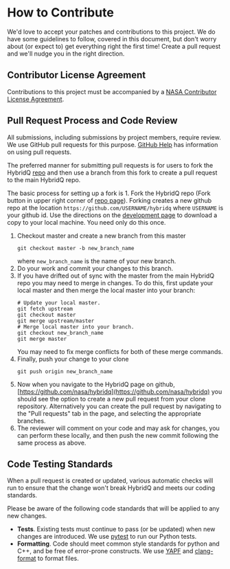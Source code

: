 # How to Contribute

We'd love to accept your patches and contributions to this project.  We do have
some guidelines to follow, covered in this document, but don't worry about (or
expect to) get everything right the first time!  Create a pull request and
we'll nudge you in the right direction.

## Contributor License Agreement

Contributions to this project must be accompanied by a [NASA Contributor
License Agreement](/docs/nasa-cla/).

## Pull Request Process and Code Review

All submissions, including submissions by project members, require review. We
use GitHub pull requests for this purpose.  [GitHub
Help](https://help.github.com/articles/about-pull-requests/) has information on
using pull requests.

The preferred manner for submitting pull requests is for users to fork the
HybridQ [repo](https://github.com/nasa/hybridq) and then use a branch from this
fork to create a pull request to the main HybridQ repo.

The basic process for setting up a fork is 1. Fork the HybridQ repo (Fork
button in upper right corner of [repo page](https://github.com/nasa/hybridq)).
Forking creates a new github repo at the location
```https://github.com/USERNAME/hybridq``` where ```USERNAME``` is your github
id. Use the directions on the [development page](docs/development.md) to
download a copy to your local machine. You need only do this once.

1. Checkout master and create a new branch from this master
    ```shell
    git checkout master -b new_branch_name
    ```
    where ```new_branch_name``` is the name of your new branch.
2. Do your work and commit your changes to this branch.
3. If you have drifted out of sync with the master from the main HybridQ repo
   you may need to merge in changes.  To do this, first update your local
   master and then merge the local master into your branch:
    ```shell
    # Update your local master.
    git fetch upstream
    git checkout master
    git merge upstream/master
    # Merge local master into your branch.
    git checkout new_branch_name
    git merge master
    ```
   You may need to fix merge conflicts for both of these merge
   commands.
4. Finally, push your change to your clone
    ```shell
    git push origin new_branch_name
    ```
5. Now when you navigate to the HybridQ page on github,
   [https://github.com/nasa/hybridq](https://github.com/nasa/hybridq) you
   should see the option to create a new pull request from your clone
   repository.  Alternatively you can create the pull request by navigating to
   the "Pull requests" tab in the page, and selecting the appropriate branches.
6. The reviewer will comment on your code and may ask for changes, you can
   perform these locally, and then push the new commit following the same
   process as above.

## Code Testing Standards

When a pull request is created or updated, various automatic checks will run to
ensure that the change won't break HybridQ and meets our coding standards.

Please be aware of the following code standards that will be applied to any
new changes.

- **Tests**.
Existing tests must continue to pass (or be updated) when new changes are introduced.
We use [pytest](https://docs.pytest.org/en/latest/) to run our Python tests.
- **Formatting**.
Code should meet common style standards for python and C++, and be free of
error-prone constructs. We use [YAPF](https://github.com/google/yapf) and
[clang-format](https://clang.llvm.org/docs/ClangFormat.html) to format files.

